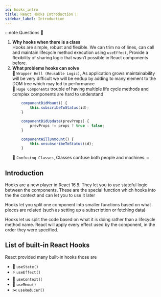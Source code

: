 ```yaml
---
id: hooks_intro
title: React Hooks Introduction 🎣
sidebar_label: Introduction
---
```


:::note Questions 🤔
1. **Why hooks when there is a class** <br/>
    Hooks are simple, robust and flexible. We can trim no of lines, can call and maintain lifecycle method execution using `useEffect`, Provide a flexibility of sharing logic that wasn’t possible in React components before.
2. **What problems hooks can solve** <br/>
    🔸 `Wrapper Hell (Reusable Logic)`, As application grows maintainability will be very difficult we will be endup by adding to many element to the DOM tree which may led to performance <br/>
    🔸 `Huge Components` trouble of having multiple life cycle methods and complex components are hard to understand
    ```jsx
        componentDidMount() {
            this.subscribeToStatus(id);
        }

        componentDidUpdate(prevProps) {
            prevProps != props ? true : false;
        }

        componentWillUnmount() {
            this.unsubscribeToStatus(id);
        }
    ```
    🔸 `Confusing Classes`, Classes confuse both people and machines
:::

## Introduction

Hooks are a new player in React 16.8. They let you to use stateful logic between the components. These are the special function which hooks into the the context and can let you to use it later

Hooks let you split one component into smaller functions based on what pieces are related (such as setting up a subscription or fetching data)

Hooks let us split the code based on what it is doing rather than a lifecycle method name. React will apply every effect used by the component, in the order they were specified.

## List of built-in React Hooks

React provided many built-in hooks those are 

* 📌 `useState()`
* ⚡️ `useEffect()` 
* 🧵 `useContext()` 
* 💾 `useMemo()` 
* ✂️ `useReducer()`


